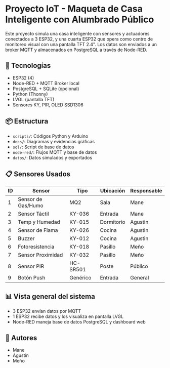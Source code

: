 # Proyecto IoT - Maqueta de Casa Inteligente con Alumbrado Público

Este proyecto simula una casa inteligente con sensores y actuadores conectados a 3 ESP32, y una cuarta ESP32 que opera como centro de monitoreo visual con una pantalla TFT 2.4". Los datos son enviados a un broker MQTT y almacenados en PostgreSQL a través de Node-RED.

## 🔧 Tecnologías
- ESP32 (4)
- Node-RED + MQTT Broker local
- PostgreSQL + SQLite (opcional)
- Python (Thonny)
- LVGL (pantalla TFT)
- Sensores KY, PIR, OLED SSD1306

## 📦 Estructura
- `scripts/`: Códigos Python y Arduino
- `docs/`: Diagramas y evidencias gráficas
- `sql/`: Script de base de datos
- `node-red/`: Flujos MQTT y base de datos
- `datos/`: Datos simulados y exportados

## 📋 Sensores Usados

| ID | Sensor                | Tipo     | Ubicación   | Responsable |
|----|-----------------------|----------|-------------|-------------|
| 1  | Sensor de Gas/Humo    | MQ2      | Sala        | Mane        |
| 2  | Sensor Táctil         | KY-036   | Entrada     | Mane        |
| 3  | Temp y Humedad        | KY-015   | Dormitorio  | Agustin     |
| 4  | Sensor de Flama       | KY-026   | Cocina      | Agustin     |
| 5  | Buzzer                | KY-012   | Cocina      | Agustin     |
| 6  | Fotoresistencia       | KY-018   | Pasillo     | Meño        |
| 7  | Sensor Proximidad     | KY-032   | Pasillo     | Meño        |
| 8  | Sensor PIR            | HC-SR501 | Poste       | Público     |
| 9  | Botón Push            | Genérico | Entrada     | General     |

## 📊 Vista general del sistema

- 3 ESP32 envían datos por MQTT
- 1 ESP32 recibe datos y los visualiza en pantalla LVGL
- Node-RED maneja base de datos PostgreSQL y dashboard web

## 📝 Autores

- Mane
- Agustin
- Meño

